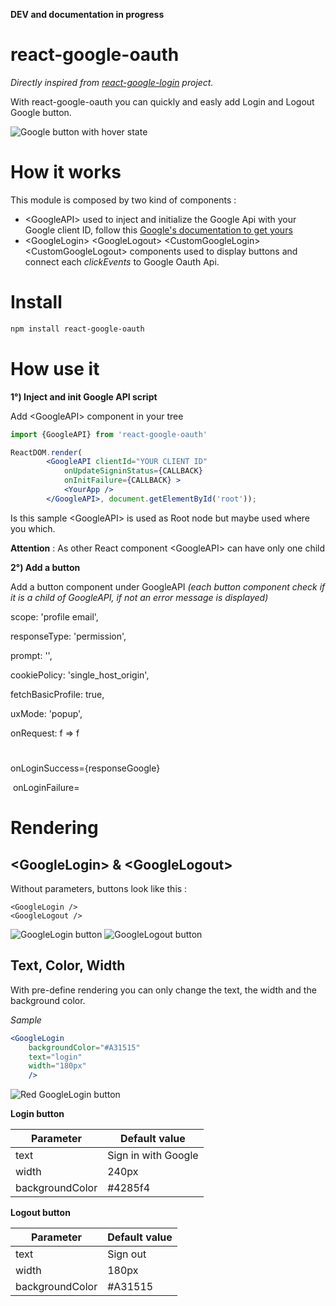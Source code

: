 **DEV and documentation in progress**

# react-google-oauth

*Directly inspired from [react-google-login](https://github.com/anthonyjgrove/react-google-login) project.*

With react-google-oauth you can quickly and easly add Login and Logout Google button.

![Google button with hover state](https://i.imgur.com/PDgUgJW.gif)

# How it works

This module is composed by two kind of components :

- \<GoogleAPI> used to inject and initialize the Google Api with your Google client ID, follow this <a href="https://developers.google.com/identity/sign-in/web/devconsole-project" >Google's documentation to get yours</a>
- \<GoogleLogin> \<GoogleLogout> \<CustomGoogleLogin> \<CustomGoogleLogout> components used to display buttons and connect each *clickEvents* to Google Oauth Api.

# Install

```bash
npm install react-google-oauth
```

# How use it

**1°) Inject and init Google API script**

Add \<GoogleAPI> component in your tree

```jsx
import {GoogleAPI} from 'react-google-oauth'

ReactDOM.render(
        <GoogleAPI clientId="YOUR CLIENT ID"
            onUpdateSigninStatus={CALLBACK}
            onInitFailure={CALLBACK} >
         	<YourApp />
        </GoogleAPI>, document.getElementById('root'));
```

Is this sample \<GoogleAPI> is used as Root node but maybe used where you which.

**Attention** : As other React component \<GoogleAPI> can have only one child

**2°) Add a button**

Add a button component under GoogleAPI *(each button component check if it is a child of GoogleAPI, if not an error message is displayed)*



scope: 'profile email',

responseType: 'permission',

prompt: '',

cookiePolicy: 'single_host_origin',

fetchBasicProfile: true,

uxMode: 'popup',

onRequest: f => f

# 



onLoginSuccess={responseGoogle}

​                onLoginFailure=

# Rendering

## \<GoogleLogin> & \<GoogleLogout>

Without parameters, buttons look like this :

```
<GoogleLogin />
<GoogleLogout />
```

![GoogleLogin button](https://i.imgur.com/LvEQ6yz.png) ![GoogleLogout button](https://i.imgur.com/SiR83vT.png)

## Text, Color, Width

With pre-define rendering you can only change the text, the  width and the background color.

*Sample*

```jsx
<GoogleLogin 
  	backgroundColor="#A31515" 
  	text="login"
  	width="180px"
  	/>
```

![Red GoogleLogin button](https://i.imgur.com/3LD3FTF.png)

**Login button**

| Parameter       | Default value       |
| --------------- | ------------------- |
| text            | Sign in with Google |
| width           | 240px               |
| backgroundColor | \#4285f4            |

**Logout button**

| Parameter       | Default value |
| --------------- | ------------- |
| text            | Sign out      |
| width           | 180px         |
| backgroundColor | \#A31515      |

